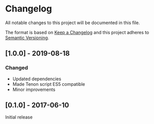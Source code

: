 # Changelog
All notable changes to this project will be documented in this file.

The format is based on [Keep a Changelog](http://keepachangelog.com/en/1.0.0/)
and this project adheres to [Semantic Versioning](http://semver.org/spec/v2.0.0.html).

## [1.0.0] - 2019-08-18

### Changed

- Updated dependencies
- Made Tenon script ES5 compatible
- Minor improvements

## [0.1.0] - 2017-06-10

Initial release
